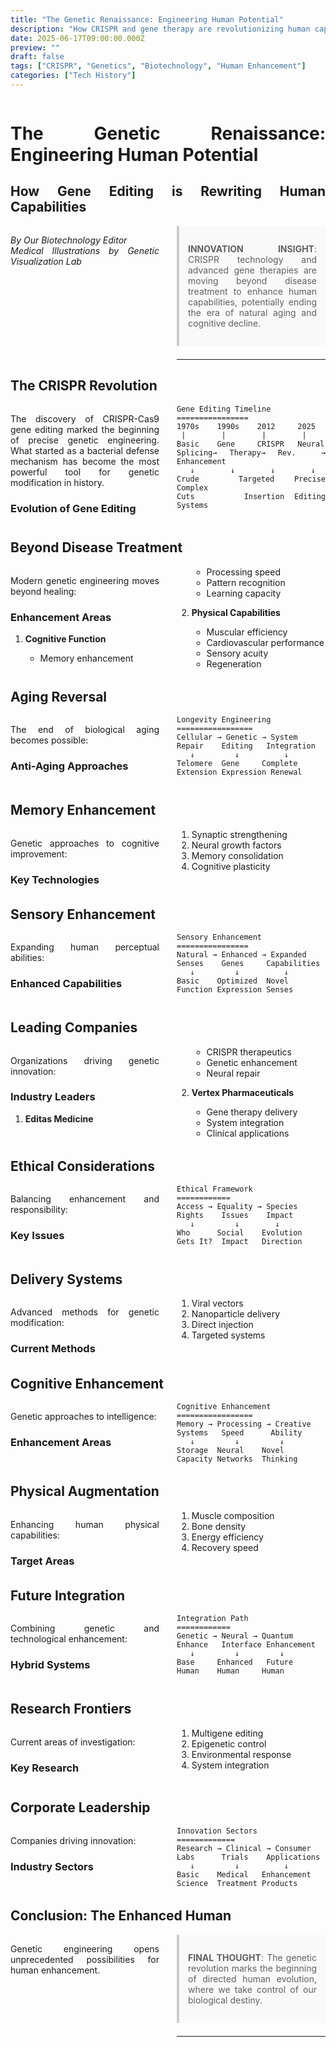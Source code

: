```yaml
---
title: "The Genetic Renaissance: Engineering Human Potential"
description: "How CRISPR and gene therapy are revolutionizing human capabilities"
date: 2025-06-17T09:00:00.000Z
preview: ""
draft: false
tags: ["CRISPR", "Genetics", "Biotechnology", "Human Enhancement"]
categories: ["Tech History"]
---
```


<div class="two-column">

# The Genetic Renaissance: Engineering Human Potential
## How Gene Editing is Rewriting Human Capabilities

*By Our Biotechnology Editor*  
*Medical Illustrations by Genetic Visualization Lab*

> **INNOVATION INSIGHT**: CRISPR technology and advanced gene therapies are moving beyond disease treatment to enhance human capabilities, potentially ending the era of natural aging and cognitive decline.

-------------------

## The CRISPR Revolution

The discovery of CRISPR-Cas9 gene editing marked the beginning of precise genetic engineering. What started as a bacterial defense mechanism has become the most powerful tool for genetic modification in history.

### Evolution of Gene Editing

```ascii
Gene Editing Timeline
================
1970s    1990s    2012     2025
 |        |        |        |
Basic    Gene     CRISPR   Neural
Splicing→ Therapy→ Rev.  → Enhancement
   ↓        ↓        ↓        ↓
Crude    Targeted  Precise  Complex
Cuts     Insertion Editing  Systems
```

## Beyond Disease Treatment

Modern genetic engineering moves beyond healing:

### Enhancement Areas

1. **Cognitive Function**
   - Memory enhancement
   - Processing speed
   - Pattern recognition
   - Learning capacity

2. **Physical Capabilities**
   - Muscular efficiency
   - Cardiovascular performance
   - Sensory acuity
   - Regeneration

## Aging Reversal

The end of biological aging becomes possible:

### Anti-Aging Approaches

```ascii
Longevity Engineering
=================
Cellular → Genetic → System
Repair    Editing   Integration
   ↓         ↓          ↓
Telomere  Gene     Complete
Extension Expression Renewal
```

## Memory Enhancement

Genetic approaches to cognitive improvement:

### Key Technologies

1. Synaptic strengthening
2. Neural growth factors
3. Memory consolidation
4. Cognitive plasticity

## Sensory Enhancement

Expanding human perceptual abilities:

### Enhanced Capabilities

```ascii
Sensory Enhancement
================
Natural → Enhanced → Expanded
Senses    Genes     Capabilities
   ↓         ↓          ↓
Basic    Optimized  Novel
Function Expression Senses
```

## Leading Companies

Organizations driving genetic innovation:

### Industry Leaders

1. **Editas Medicine**
   - CRISPR therapeutics
   - Genetic enhancement
   - Neural repair

2. **Vertex Pharmaceuticals**
   - Gene therapy delivery
   - System integration
   - Clinical applications

## Ethical Considerations

Balancing enhancement and responsibility:

### Key Issues

```ascii
Ethical Framework
============
Access → Equality → Species
Rights    Issues    Impact
   ↓         ↓        ↓
Who      Social    Evolution
Gets It?  Impact   Direction
```

## Delivery Systems

Advanced methods for genetic modification:

### Current Methods

1. Viral vectors
2. Nanoparticle delivery
3. Direct injection
4. Targeted systems

## Cognitive Enhancement

Genetic approaches to intelligence:

### Enhancement Areas

```ascii
Cognitive Enhancement
=================
Memory → Processing → Creative
Systems   Speed      Ability
   ↓         ↓         ↓
Storage  Neural    Novel
Capacity Networks  Thinking
```

## Physical Augmentation

Enhancing human physical capabilities:

### Target Areas

1. Muscle composition
2. Bone density
3. Energy efficiency
4. Recovery speed

## Future Integration

Combining genetic and technological enhancement:

### Hybrid Systems

```ascii
Integration Path
============
Genetic → Neural → Quantum
Enhance   Interface Enhancement
   ↓         ↓         ↓
Base     Enhanced   Future
Human    Human     Human
```

## Research Frontiers

Current areas of investigation:

### Key Research

1. Multigene editing
2. Epigenetic control
3. Environmental response
4. System integration

## Corporate Leadership

Companies driving innovation:

### Industry Sectors

```ascii
Innovation Sectors
=============
Research → Clinical → Consumer
Labs      Trials    Applications
   ↓         ↓          ↓
Basic    Medical   Enhancement
Science  Treatment Products
```

## Conclusion: The Enhanced Human

Genetic engineering opens unprecedented possibilities for human enhancement.

> **FINAL THOUGHT**: 
> The genetic revolution marks the beginning of 
> directed human evolution, where we take control 
> of our biological destiny.

---



</div>

<style>
.two-column {
    column-count: 2;
    column-gap: 2em;
    text-align: justify;
    hyphens: auto;
}

.two-column h1, .two-column h2 {
    column-span: all;
}

.two-column pre {
    white-space: pre-wrap;
    break-inside: avoid;
}

blockquote {
    background: #f9f9f9;
    border-left: 4px solid #ccc;
    margin: 1.5em 0;
    padding: 1em;
    break-inside: avoid;
}

table {
    width: 100%;
    border-collapse: collapse;
    break-inside: avoid;
}

td, th {
    border: 1px solid #ddd;
    padding: 8px;
}
</style>
